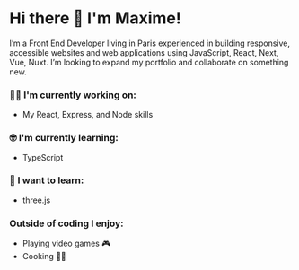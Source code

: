 # Hi there 👋 I'm Maxime!

I’m a Front End Developer living in Paris experienced in building responsive, accessible websites and web applications using JavaScript, React, Next, Vue, Nuxt. I’m looking to expand my portfolio and collaborate on something new.


### :technologist: I'm currently working on:

- My React, Express, and Node skills

### :nerd_face: I'm currently learning:

- TypeScript

### :thinking: I want to learn:

- three.js


### Outside of coding I enjoy:

- Playing video games :video_game:
- Cooking 🧑‍🍳
